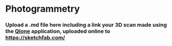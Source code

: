 # Photogrammetry

### Upload a .md file here including a link your 3D scan made using the [Qlone](https://www.qlone.pro/) application, uploaded online to https://sketchfab.com/
